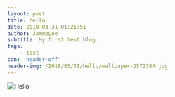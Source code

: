 ```yaml
---
layout: post
title: hello
date: 2018-03-31 01:21:51
author: JammeLee
subtitle: My first test blog.
tags: 
	- test
cdn: 'header-off'
header-img: /2018/03/31/hello/wallpaper-2572384.jpg
---
```

<!-- ---
	layout: post
	title: "Hola 2016"
	subtitle: "hi, I'm haojen ma"
	date: 2016-05-26 06:00
	author: "Haojen Ma"
	header-img: "img/post-default.jpg"
	cdn: 'header-on'
	tags:
		- Movies
		- Life
	--- -->
![Hello](wallpaper-2572384.jpg)